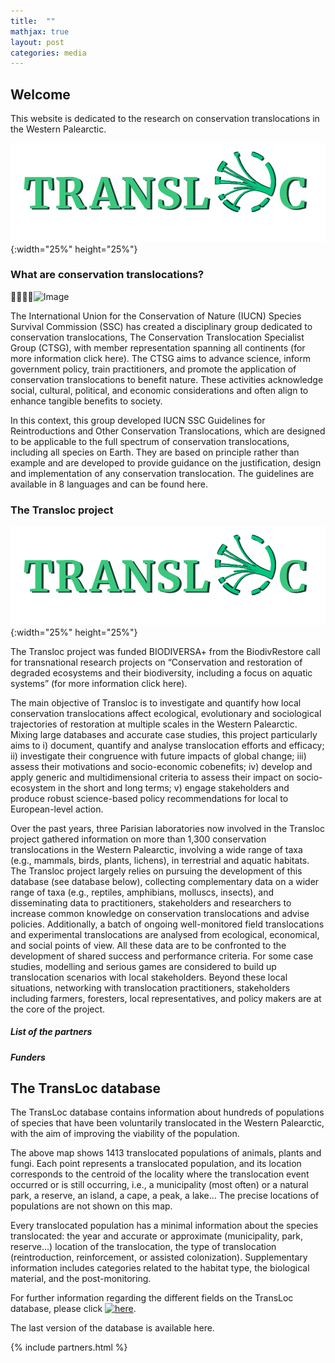 ```yaml
---
title:  ""
mathjax: true
layout: post
categories: media
---
```


## Welcome

This website is dedicated to the research on conservation translocations in the Western Palearctic. 


![Image](https://raw.githubusercontent.com/ConservationTranslocation/images/bbees/logo/graphic/transloc.png){:width="25%" height="25%"}

### What are conservation translocations?

![Image](https://raw.githubusercontent.com/ConservationTranslocation/images/raw/main/transloc/TranslocationTypesFramework.emf)

The International Union for the Conservation of Nature (IUCN) Species Survival Commission (SSC) has created a disciplinary group dedicated to conservation translocations, The Conservation Translocation Specialist Group (CTSG), with member representation spanning all continents (for more information click here). The CTSG aims to advance science, inform government policy, train practitioners, and promote the application of conservation translocations to benefit nature. These activities acknowledge social, cultural, political, and economic considerations and often align to enhance tangible benefits to society.  

In this context, this group developed IUCN SSC Guidelines for Reintroductions and Other Conservation Translocations, which are designed to be applicable to the full spectrum of conservation translocations, including all species on Earth. They are based on principle rather than example and are developed to provide guidance on the justification, design and implementation of any conservation translocation. The guidelines are available in 8 languages and can be found here.  

### The Transloc project

![Image](https://raw.githubusercontent.com/ConservationTranslocation/images/bbees/logo/graphic/transloc.png){:width="25%" height="25%"}


The Transloc project was funded BIODIVERSA+ from the BiodivRestore call for transnational research projects on “Conservation and restoration of degraded ecosystems and their biodiversity, including a focus on aquatic systems” (for more information click here). 

The main objective of Transloc is to investigate and quantify how local conservation translocations affect ecological, evolutionary and sociological trajectories of restoration at multiple scales in the Western Palearctic. Mixing large databases and accurate case studies, this project particularly aims to i) document, quantify and analyse translocation efforts and efficacy; ii) investigate their congruence with future impacts of global change; iii) assess their motivations and socio-economic cobenefits; iv) develop and apply generic and multidimensional criteria to assess their impact on socio-ecosystem in the short and long terms; v) engage stakeholders and produce robust science-based policy recommendations for local to European-level action. 

Over the past years, three Parisian laboratories now involved in the Transloc project gathered information on more than 1,300 conservation translocations in the Western Palearctic, involving a wide range of taxa (e.g., mammals, birds, plants, lichens), in terrestrial and aquatic habitats. The Transloc project largely relies on pursuing the development of this database (see database below), collecting complementary data on a wider range of taxa (e.g., reptiles, amphibians, molluscs, insects), and disseminating data to practitioners, stakeholders and researchers to increase common knowledge on conservation translocations and advise policies. Additionally, a batch of ongoing well-monitored field translocations and experimental translocations are analysed from ecological, economical, and social points of view. All these data are to be confronted to the development of shared success and performance criteria. For some case studies, modelling and serious games are considered to build up translocation scenarios with local stakeholders. Beyond these local situations, networking with translocation practitioners, stakeholders including farmers, foresters, local representatives, and policy makers are at the core of the project. 

##### List of the partners

##### Funders

## The TransLoc database 

The TransLoc database contains information about hundreds of populations of species that have been voluntarily translocated in the Western Palearctic, with the aim of improving the viability of the population. 


The above map shows 1413 translocated populations of animals, plants and fungi. Each point represents a translocated population, and its location corresponds to the centroid of the locality where the translocation event occurred or is still occurring, i.e., a municipality (most often) or a natural park, a reserve, an island, a cape, a peak, a lake… The precise locations of populations are not shown on this map. 

Every translocated population has a minimal information about the species translocated: the year and accurate or approximate (municipality, park, reserve...) location of the translocation, the type of translocation (reintroduction, reinforcement, or assisted colonization). Supplementary information includes categories related to the habitat type, the biological material, and the post-monitoring.  

For further information regarding the different fields on the TransLoc database, please click [![here](../assets/images/transloc.png)](http://translocations.in2p3.fr/index.php).  

The last version of the database is available here. 

{% include partners.html %}


